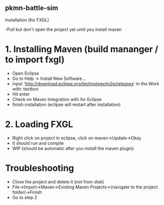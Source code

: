 ## pkmn-battle-sim
Installation (for FXGL)

-Pull but don't open the project yet until you install maven

# 1. Installing Maven (build mananger / to import fxgl)
  - Open Eclipse
  - Go to Help -> Install New Software...
  - input 'http://download.eclipse.org/technology/m2e/releases' in the Work with: textbox
  - Hit enter
  - Check on Maven Integration with for Eclipse
  - finish installation (eclipse will restart after installation)
  
# 2. Loading FXGL
  - Right click on project in eclipse, click on maven->Update->Okay
  - It should run and compile
  - WIP (should be automatic after you install the maven plugin)
  
# Troubleshooting
  - Close the project and delete it (not from disk)
  - File->Import->Maven->Existing Maven Projects->(navigate to the project folder)->Finish
  - Go to step 2
